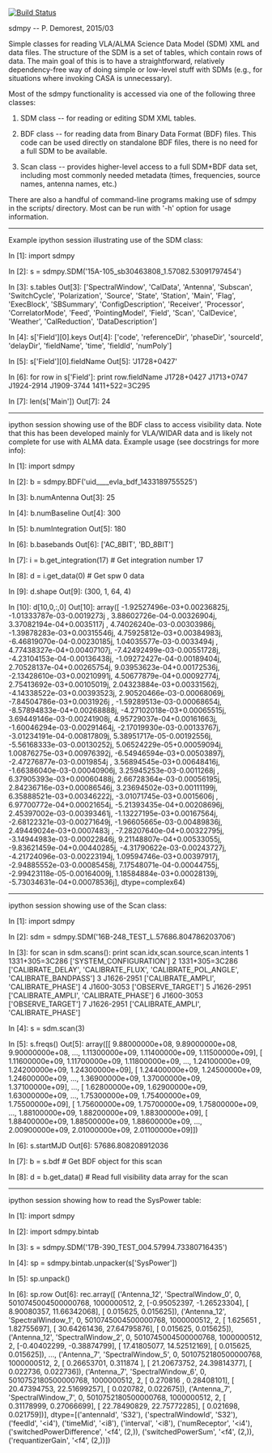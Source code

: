 [![Build Status](https://travis-ci.org/realfastvla/sdmpy.svg?branch=master)](https://travis-ci.org/realfastvla/sdmpy)

sdmpy -- P. Demorest, 2015/03

Simple classes for reading VLA/ALMA Science Data Model (SDM) XML and
data files.  The structure of the SDM is a set of tables, which contain
rows of data.  The main goal of this is to have a straightforward,
relatively dependency-free way of doing simple or low-level stuff with
SDMs (e.g., for situations where invoking CASA is unnecessary).

Most of the sdmpy functionality is accessed via one of the following
three classes:

  1. SDM class -- for reading or editing SDM XML tables.

  2. BDF class -- for reading data from Binary Data Format (BDF) files.
     This code can be used directly on standalone BDF files, there is no
     need for a full SDM to be available.

  3. Scan class -- provides higher-level access to a full SDM+BDF data
     set, including most commonly needed metadata (times, frequencies,
     source names, antenna names, etc.)

There are also a handful of command-line programs making use of sdmpy in
the scripts/ directory.  Most can be run with '-h' option for usage
information.

---------------------------------------------------------------------
Example ipython session illustrating use of the SDM class:

In [1]: import sdmpy

In [2]: s = sdmpy.SDM('15A-105_sb30463808_1.57082.53091797454')

In [3]: s.tables
Out[3]:
['SpectralWindow',
 'CalData',
 'Antenna',
 'Subscan',
 'SwitchCycle',
 'Polarization',
 'Source',
 'State',
 'Station',
 'Main',
 'Flag',
 'ExecBlock',
 'SBSummary',
 'ConfigDescription',
 'Receiver',
 'Processor',
 'CorrelatorMode',
 'Feed',
 'PointingModel',
 'Field',
 'Scan',
 'CalDevice',
 'Weather',
 'CalReduction',
 'DataDescription']

In [4]: s['Field'][0].keys
Out[4]:
['code',
 'referenceDir',
 'phaseDir',
 'sourceId',
 'delayDir',
 'fieldName',
 'time',
 'fieldId',
 'numPoly']

In [5]: s['Field'][0].fieldName
Out[5]: 'J1728+0427'

In [6]: for row in s['Field']: print row.fieldName
J1728+0427
J1713+0747
J1924-2914
J1909-3744
1411+522=3C295

In [7]: len(s['Main'])
Out[7]: 24


---------------------------------------------------------------------
ipython session showing use of the BDF class to access visibility data.
Note that this has been developed mainly for VLA/WIDAR data and is
likely not complete for use with ALMA data.  Example usage (see
docstrings for more info):

In [1]: import sdmpy

In [2]: b = sdmpy.BDF('uid____evla_bdf_1433189755525')

In [3]: b.numAntenna
Out[3]: 25

In [4]: b.numBaseline
Out[4]: 300

In [5]: b.numIntegration
Out[5]: 180

In [6]: b.basebands
Out[6]: ['AC_8BIT', 'BD_8BIT']

In [7]: i = b.get_integration(17)    # Get integration number 17

In [8]: d = i.get_data(0)            # Get spw 0 data

In [9]: d.shape
Out[9]: (300, 1, 64, 4)

In [10]: d[10,0,:,0]
Out[10]:
array([ -1.92527496e-03+0.00236825j,  -1.01333787e-03-0.0019273j ,
         3.88602726e-04-0.00326904j,   3.37082194e-04+0.0035117j ,
         4.74026240e-03-0.00303986j,  -1.39878283e-03+0.00315546j,
         4.75925812e-03+0.00384983j,  -6.46819070e-04-0.00230185j,
         1.04035577e-03-0.0033494j ,   4.77438327e-04+0.00407107j,
        -7.42492499e-03-0.00551728j,  -4.23104153e-04-0.00136438j,
        -1.09272427e-04-0.00189404j,   2.70528137e-04+0.00265754j,
         9.03953623e-04+0.00172536j,  -2.13428610e-03+0.00210991j,
         4.50677879e-04+0.00092774j,   2.75413692e-03+0.00105019j,
         2.04323884e-03+0.00331562j,  -4.14338522e-03+0.00393523j,
         2.90520466e-03-0.00068069j,  -7.84504786e-03+0.0031926j ,
        -1.59289513e-03-0.00068654j,  -8.57894833e-04+0.00268888j,
        -4.27102018e-03+0.00065515j,   3.69449146e-03-0.00241908j,
         4.95729037e-04+0.00161663j,  -1.60046294e-03-0.00291464j,
        -2.17019930e-03-0.00133767j,  -3.01234191e-04-0.00817809j,
         5.38951717e-05-0.00192556j,  -5.56168333e-03-0.00130252j,
         5.06524229e-05+0.00059094j,   1.00876275e-03+0.00976392j,
        -6.54946594e-03+0.00503897j,  -2.47276877e-03-0.0019854j ,
         3.56894545e-03+0.00648416j,  -1.66386040e-03-0.00040906j,
         3.25945253e-03-0.0011268j ,   6.37905393e-03+0.00060488j,
         2.66728364e-03-0.00056195j,   2.84236716e-03+0.00086546j,
         3.23694502e-03+0.00111199j,   6.35888521e-03+0.00346222j,
        -3.01071745e-03+0.0015606j ,   6.97700772e-04+0.00021654j,
        -5.21393435e-04+0.00208696j,   2.45397002e-03-0.00393461j,
        -1.13227195e-03+0.00167564j,  -2.68122321e-03-0.00271649j,
        -1.96605665e-03-0.00489836j,   2.49449024e-03+0.0007483j ,
        -7.28207640e-04+0.00322795j,  -3.14944983e-03-0.00022846j,
         9.21148807e-04+0.00533055j,  -9.83621459e-04+0.00440285j,
        -4.31790622e-03-0.00243727j,  -4.21724096e-03-0.00223194j,
         1.09594746e-03+0.00397917j,  -2.94885552e-03-0.00085458j,
         7.17548071e-04-0.00044755j,  -2.99423118e-05-0.00164009j,
         1.18584884e-03+0.00028139j,  -5.73034631e-04+0.00078536j], dtype=complex64)


---------------------------------------------------------------------
ipython session showing use of the Scan class:

In [1]: import sdmpy

In [2]: sdm = sdmpy.SDM('16B-248_TEST_L.57686.804786203706')

In [3]: for scan in sdm.scans(): print scan.idx,scan.source,scan.intents
1 1331+305=3C286 ['SYSTEM_CONFIGURATION']
2 1331+305=3C286 ['CALIBRATE_DELAY', 'CALIBRATE_FLUX',
'CALIBRATE_POL_ANGLE', 'CALIBRATE_BANDPASS']
3 J1626-2951 ['CALIBRATE_AMPLI', 'CALIBRATE_PHASE']
4 J1600-3053 ['OBSERVE_TARGET']
5 J1626-2951 ['CALIBRATE_AMPLI', 'CALIBRATE_PHASE']
6 J1600-3053 ['OBSERVE_TARGET']
7 J1626-2951 ['CALIBRATE_AMPLI', 'CALIBRATE_PHASE']

In [4]: s = sdm.scan(3)

In [5]: s.freqs()
Out[5]:
array([[  9.88000000e+08,   9.89000000e+08,   9.90000000e+08, ...,
          1.11300000e+09,   1.11400000e+09,   1.11500000e+09],
       [  1.11600000e+09,   1.11700000e+09,   1.11800000e+09, ...,
          1.24100000e+09,   1.24200000e+09,   1.24300000e+09],
       [  1.24400000e+09,   1.24500000e+09,   1.24600000e+09, ...,
          1.36900000e+09,   1.37000000e+09,   1.37100000e+09],
       ...,
       [  1.62800000e+09,   1.62900000e+09,   1.63000000e+09, ...,
          1.75300000e+09,   1.75400000e+09,   1.75500000e+09],
       [  1.75600000e+09,   1.75700000e+09,   1.75800000e+09, ...,
          1.88100000e+09,   1.88200000e+09,   1.88300000e+09],
       [  1.88400000e+09,   1.88500000e+09,   1.88600000e+09, ...,
          2.00900000e+09,   2.01000000e+09,   2.01100000e+09]])

In [6]: s.startMJD
Out[6]: 57686.808208912036

In [7]: b = s.bdf        # Get BDF object for this scan

In [8]: d = b.get_data() # Read full visibility data array for the scan


---------------------------------------------------------------------
ipython session showing how to read the SysPower table:

In [1]: import sdmpy

In [2]: import sdmpy.bintab

In [3]: s = sdmpy.SDM('17B-390_TEST_004.57994.73380716435')

In [4]: sp = sdmpy.bintab.unpacker(s['SysPower'])

In [5]: sp.unpack()

In [6]: sp.row
Out[6]:
rec.array([ ('Antenna_12', 'SpectralWindow_0', 0, 5010745004500000768, 1000000512, 2, [-0.95052397, -1.26523304], [  8.90080357,  11.66342068], [ 0.015625,  0.015625]),
 ('Antenna_12', 'SpectralWindow_1', 0, 5010745004500000768, 1000000512, 2, [ 1.625651  ,  1.82755697], [ 30.64261436,  27.64795876], [ 0.015625,  0.015625]),
 ('Antenna_12', 'SpectralWindow_2', 0, 5010745004500000768, 1000000512, 2, [-0.40402299, -0.38874799], [ 17.41805077,  14.52512169], [ 0.015625,  0.015625]),
 ...,
 ('Antenna_7', 'SpectralWindow_5', 0, 5010752180500000768, 1000000512, 2, [ 0.26653701,  0.311874  ], [ 21.20673752,  24.39814377], [ 0.022736,  0.022736]),
 ('Antenna_7', 'SpectralWindow_6', 0, 5010752180500000768, 1000000512, 2, [ 0.270816  ,  0.28408101], [ 20.47394753,  22.51699257], [ 0.020782,  0.022675]),
 ('Antenna_7', 'SpectralWindow_7', 0, 5010752180500000768, 1000000512, 2, [ 0.31178999,  0.27066699], [ 22.78490829,  22.75772285], [ 0.021698,  0.021759])],
          dtype=[('antennaId', 'S32'), ('spectralWindowId', 'S32'), ('feedId', '<i4'), ('timeMid', '<i8'), ('interval', '<i8'), ('numReceptor', '<i4'), ('switchedPowerDifference', '<f4', (2,)), ('switchedPowerSum', '<f4', (2,)), ('requantizerGain', '<f4', (2,))])



